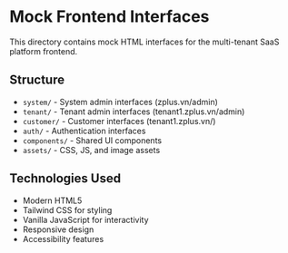 # Mock Frontend Interfaces

This directory contains mock HTML interfaces for the multi-tenant SaaS platform frontend.

## Structure
- `system/` - System admin interfaces (zplus.vn/admin)
- `tenant/` - Tenant admin interfaces (tenant1.zplus.vn/admin) 
- `customer/` - Customer interfaces (tenant1.zplus.vn/)
- `auth/` - Authentication interfaces
- `components/` - Shared UI components
- `assets/` - CSS, JS, and image assets

## Technologies Used
- Modern HTML5
- Tailwind CSS for styling
- Vanilla JavaScript for interactivity
- Responsive design
- Accessibility features